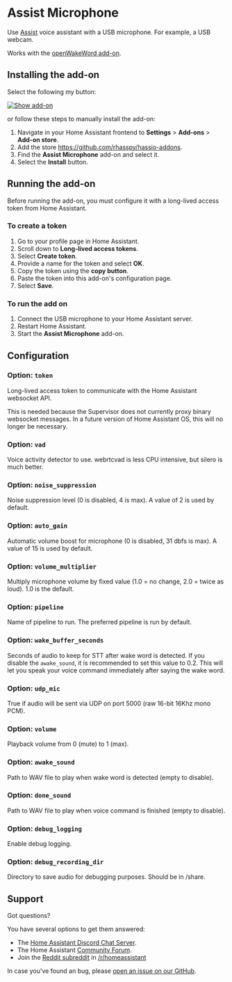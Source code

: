 # Assist Microphone

Use [Assist](https://www.home-assistant.io/voice_control/) voice assistant with a USB microphone. For example, a USB webcam.

Works with the [openWakeWord add-on](https://my.home-assistant.io/redirect/supervisor_addon/?addon=core_openwakeword).

## Installing the add-on

Select the following my button:

[![Show add-on](https://my.home-assistant.io/badges/supervisor_addon.svg)](https://my.home-assistant.io/redirect/supervisor_addon/?addon=47701997_assist_microphone&repository_url=https%3A%2F%2Fgithub.com%2Frhasspy%2Fhassio-addons)

or follow these steps to manually install the add-on:

1. Navigate in your Home Assistant frontend to **Settings** > **Add-ons** > **Add-on store**.
2. Add the store https://github.com/rhasspy/hassio-addons.
3. Find the **Assist Microphone** add-on and select it.
4. Select the **Install** button.

## Running the add-on

Before running the add-on, you must configure it with a long-lived access token from Home Assistant.

### To create a token

1. Go to your profile page in Home Assistant.
2. Scroll down to **Long-lived access tokens**.
3. Select **Create token**.
4. Provide a name for the token and select **OK**.
5. Copy the token using the **copy button**.
6. Paste the token into this add-on's configuration page.
7. Select **Save**.

### To run the add on

1. Connect the USB microphone to your Home Assistant server.
2. Restart Home Assistant.
3. Start the **Assist Microphone** add-on.

## Configuration

### Option: `token`

Long-lived access token to communicate with the Home Assistant websocket API.

This is needed because the Supervisor does not currently proxy binary websocket messages. In a future version of Home Assistant OS, this will no longer be necessary.

### Option: `vad`

Voice activity detector to use. webrtcvad is less CPU intensive, but silero is much better.

### Option: `noise_suppression`

Noise suppression level (0 is disabled, 4 is max). A value of 2 is used by default.

### Option: `auto_gain`

Automatic volume boost for microphone (0 is disabled, 31 dbfs is max). A value of 15 is used by default.

### Option: `volume_multiplier`

Multiply microphone volume by fixed value (1.0 = no change, 2.0 = twice as loud). 1.0 is the default.

### Option: `pipeline`

Name of pipeline to run. The preferred pipeline is run by default.

### Option: `wake_buffer_seconds`

Seconds of audio to keep for STT after wake word is detected. If you disable the `awake_sound`, it is recommended to set this value to 0.2. This will let you speak your voice command immediately after saying the wake word. 

### Option: `udp_mic`

True if audio will be sent via UDP on port 5000 (raw 16-bit 16Khz mono PCM).

### Option: `volume`

Playback volume from 0 (mute) to 1 (max).

### Option: `awake_sound`

Path to WAV file to play when wake word is detected (empty to disable).

### Option: `done_sound`

Path to WAV file to play when voice command is finished (empty to disable).

### Option: `debug_logging`

Enable debug logging.

### Option: `debug_recording_dir`

Directory to save audio for debugging purposes. Should be in /share.

## Support

Got questions?

You have several options to get them answered:

- The [Home Assistant Discord Chat Server][discord].
- The Home Assistant [Community Forum][forum].
- Join the [Reddit subreddit][reddit] in [/r/homeassistant][reddit]

In case you've found an bug, please [open an issue on our GitHub][issue].

[discord]: https://discord.gg/c5DvZ4e
[forum]: https://community.home-assistant.io
[issue]: https://github.com/home-assistant/addons/issues
[reddit]: https://reddit.com/r/homeassistant
[repository]: https://github.com/rhasspy/hassio-addons
